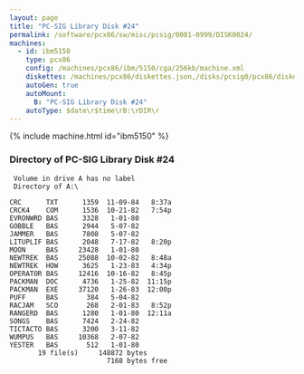 ```yaml
---
layout: page
title: "PC-SIG Library Disk #24"
permalink: /software/pcx86/sw/misc/pcsig/0001-0999/DISK0024/
machines:
  - id: ibm5150
    type: pcx86
    config: /machines/pcx86/ibm/5150/cga/256kb/machine.xml
    diskettes: /machines/pcx86/diskettes.json,/disks/pcsig0/pcx86/diskettes.json
    autoGen: true
    autoMount:
      B: "PC-SIG Library Disk #24"
    autoType: $date\r$time\rB:\rDIR\r
---
```


{% include machine.html id="ibm5150" %}

### Directory of PC-SIG Library Disk #24

     Volume in drive A has no label
     Directory of A:\

    CRC      TXT      1359  11-09-84   8:37a
    CRCK4    COM      1536  10-21-82   7:54p
    EVRONWRD BAS      3328   1-01-80
    GOBBLE   BAS      2944   5-07-82
    JAMMER   BAS      7808   5-07-82
    LITUPLIF BAS      2048   7-17-82   8:20p
    MOON     BAS     23428   1-01-80
    NEWTREK  BAS     25088  10-02-82   8:48a
    NEWTREK  HOW      3625   1-23-83   4:34p
    OPERATOR BAS     12416  10-16-82   8:45p
    PACKMAN  DOC      4736   1-25-82  11:15p
    PACKMAN  EXE     37120   1-26-83  12:00p
    PUFF     BAS       384   5-04-82
    RACJAM   SCO       268   2-01-83   8:52p
    RANGERD  BAS      1280   1-01-80  12:11a
    SONGS    BAS      7424   2-24-82
    TICTACTO BAS      3200   3-11-82
    WUMPUS   BAS     10368   2-07-82
    YESTER   BAS       512   1-01-80
           19 file(s)     148872 bytes
                            7168 bytes free
